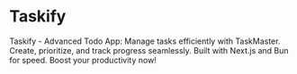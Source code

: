 # Taskify
Taskify - Advanced Todo App: Manage tasks efficiently with TaskMaster. Create, prioritize, and track progress seamlessly. Built with Next.js and Bun for speed. Boost your productivity now!
